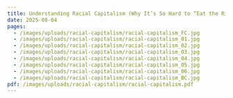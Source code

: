 ```yaml
---
title: Understanding Racial Capitalism (Why It’s So Hard to “Eat the Rich”)
date: 2025-08-04
pages:
  - /images/uploads/racial-capitalism/racial-capitalism_FC.jpg
  - /images/uploads/racial-capitalism/racial-capitalism_01.jpg
  - /images/uploads/racial-capitalism/racial-capitalism_02.jpg
  - /images/uploads/racial-capitalism/racial-capitalism_03.jpg
  - /images/uploads/racial-capitalism/racial-capitalism_04.jpg
  - /images/uploads/racial-capitalism/racial-capitalism_05.jpg
  - /images/uploads/racial-capitalism/racial-capitalism_06.jpg
  - /images/uploads/racial-capitalism/racial-capitalism_BC.jpg
pdf: /images/uploads/racial-capitalism/racial-capitalism.pdf
---
```


